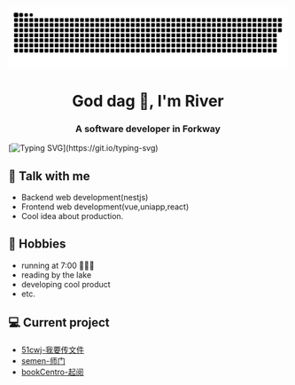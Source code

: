 
<div align="center">
  <img src="https://raw.githubusercontent.com/Achuan-2/Achuan-2/main/assets/github-contribution-grid-snake.svg" >
</div>


<h1 align="center">God dag 👋,  I'm River </h1>
<h3 align="center">A software developer in Forkway </h3>


[![Typing SVG](https://readme-typing-svg.herokuapp.com?size=16&duration=10000&color=F7874E&height=56&lines=%F0%9F%A4%B7%F0%9F%8F%BB+who+is+forkwayer%3F;%F0%9F%A5%B7+Those+who+are+saying+hello+to+world+.)](https://git.io/typing-svg)



## 💬 Talk with me 
- Backend web development(nestjs)
- Frontend web development(vue,uniapp,react)
- Cool idea about production.

## 📅 Hobbies
- running at 7:00 🧑🏼‍🦽
- reading by the lake 
- developing cool product
- etc.

## 💻 Current project
- [51cwj-我要传文件](https://51cwj.com)
- [semen-师门]()
- [bookCentro-起阅](https://web-uat.bookcentro.net/zh-HK/)



<!-- **Leizhenpeng/Leizhenpeng** is a ✨ _special_ ✨ repository because its `README.md` (this file) appears on your GitHub profile.

Here are some ideas to get you started:

- 🔭 I’m currently working on ...
- 🌱 I’m currently learning ...
- 👯 I’m looking to collaborate on ...
- 🤔 I’m looking for help with ...
- 💬 Ask me about ...
- 📫 How to reach me: ...
- 😄 Pronouns: ...
- ⚡ Fun fact: ...
-->

